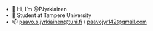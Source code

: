 - 👋 Hi, I’m @PJyrkiainen
- 📖 Student at Tampere University
- 📫 paavo.s.jyrkiainen@tuni.fi / paavojyr142@gmail.com
